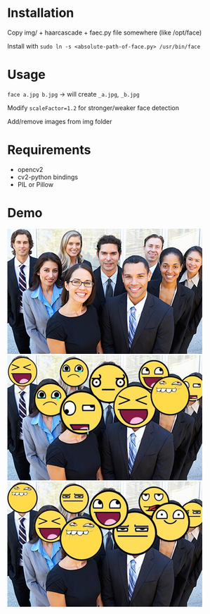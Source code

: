 # Installation
Copy img/ + haarcascade + faec.py file somewhere (like /opt/face)

Install with `sudo ln -s <absolute-path-of-face.py> /usr/bin/face` 

# Usage
`face a.jpg b.jpg` -> will create `_a.jpg`, `_b.jpg`

Modify `scaleFactor=1.2` for stronger/weaker face detection

Add/remove images from img folder

# Requirements
* opencv2
* cv2-python bindings
* PIL or Pillow

# Demo
![before](before.jpg) ![after](after1.jpg) ![after](after2.jpg)